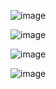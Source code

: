 ![image](https://github.com/web-god/components-css/assets/132649294/318c45c0-43a0-44c8-9661-a811fd52ae65)

![image](https://github.com/web-god/components-css/assets/132649294/ecad29b9-e8ca-4334-9c0e-0826813995ae)

![image](https://github.com/web-god/components-css/assets/132649294/8c91c89f-3fff-4187-a8bc-81af60f410fd)

![image](https://github.com/web-god/components-css/assets/132649294/87c8b79c-1c17-4b7e-b560-97c5444857ae)
